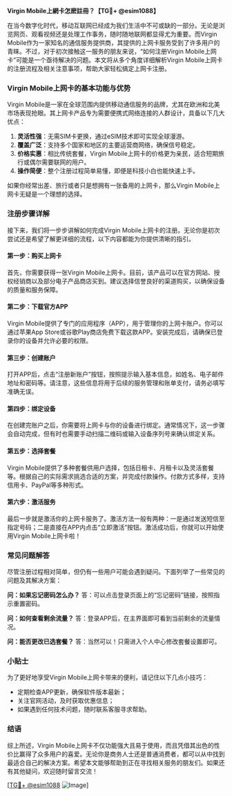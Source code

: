 **Virgin Mobile上網卡怎麽註冊？【TG💪+ @esim1088】**

在当今数字化时代，移动互联网已经成为我们生活中不可或缺的一部分。无论是浏览网页、观看视频还是处理工作事务，随时随地联网都显得尤为重要。而Virgin Mobile作为一家知名的通信服务提供商，其提供的上网卡服务受到了许多用户的青睐。不过，对于初次接触这一服务的朋友来说，“如何注册Virgin Mobile上网卡”可能是一个亟待解决的问题。本文将从多个角度详细解析Virgin Mobile上网卡的注册流程及相关注意事项，帮助大家轻松搞定上网卡注册。

### Virgin Mobile上网卡的基本功能与优势

Virgin Mobile是一家在全球范围内提供移动通信服务的品牌，尤其在欧洲和北美市场表现抢眼。其上网卡产品专为需要便携式网络连接的人群设计，具备以下几大优点：

1. **灵活性强**：无需SIM卡更换，通过eSIM技术即可实现全球漫游。
2. **覆盖广泛**：支持多个国家和地区的主要运营商网络，确保信号稳定。
3. **价格实惠**：相比传统套餐，Virgin Mobile上网卡的价格更为亲民，适合短期旅行或偶尔需要联网的用户。
4. **操作简便**：整个注册过程简单易懂，即便是科技小白也能快速上手。

如果你经常出差、旅行或者只是想拥有一张备用的上网卡，那么Virgin Mobile上网卡无疑是一个理想的选择。

### 注册步骤详解

接下来，我们将一步步讲解如何完成Virgin Mobile上网卡的注册。无论你是初次尝试还是希望了解更详细的流程，以下内容都能为你提供清晰的指引。

#### 第一步：购买上网卡

首先，你需要获得一张Virgin Mobile上网卡。目前，该产品可以在官方网站、授权经销商以及部分电子产品商店买到。建议选择信誉良好的渠道购买，以确保设备的质量和服务保障。

#### 第二步：下载官方APP

Virgin Mobile提供了专门的应用程序（APP），用于管理你的上网卡账户。你可以通过苹果App Store或谷歌Play商店免费下载这款APP。安装完成后，请确保已登录你的设备并允许必要的权限。

#### 第三步：创建账户

打开APP后，点击“注册新账户”按钮，按照提示输入基本信息，如姓名、电子邮件地址和密码等。请注意，这些信息将用于后续的服务管理和账单支付，请务必填写准确无误。

#### 第四步：绑定设备

在创建完账户之后，你需要将上网卡与你的设备进行绑定。通常情况下，这一步骤会自动完成，但有时也需要手动扫描二维码或输入设备序列号来确认绑定关系。

#### 第五步：选择套餐

Virgin Mobile提供了多种套餐供用户选择，包括日租卡、月租卡以及灵活套餐等。根据自己的实际需求挑选合适的方案，并完成付款操作。付款方式多样，支持信用卡、PayPal等多种形式。

#### 第六步：激活服务

最后一步就是激活你的上网卡服务了。激活方法一般有两种：一是通过发送短信至指定号码；二是直接在APP内点击“立即激活”按钮。激活成功后，你就可以开始使用Virgin Mobile上网卡啦！

### 常见问题解答

尽管注册过程相对简单，但仍有一些用户可能会遇到疑问。下面列举了一些常见的问题及其解决方案：

**问：如果忘记密码怎么办？**
答：可以点击登录页面上的“忘记密码”链接，按照指示重置密码。

**问：如何查看剩余流量？**
答：登录APP后，在主界面即可看到当前剩余的流量情况。

**问：能否更改已选套餐？**
答：当然可以！只需进入个人中心修改套餐设置即可。

### 小贴士

为了更好地享受Virgin Mobile上网卡带来的便利，请记住以下几点小技巧：
- 定期检查APP更新，确保软件版本最新；
- 关注官网活动，及时获取优惠信息；
- 如果遇到任何技术问题，随时联系客服寻求帮助。

### 结语

综上所述，Virgin Mobile上网卡不仅功能强大且易于使用，而且凭借其出色的性价比赢得了众多用户的喜爱。无论你是商务人士还是普通消费者，都可以从中找到最适合自己的解决方案。希望本文能够帮助到正在寻找相关服务的朋友们。如果还有其他疑问，欢迎随时留言交流！

[[TG💪+ @esim1088](https://t.me/s/esim1088) ![Image](https://i.postimg.cc/4NQfJmqS/Snipaste-2025-05-13-00-14-12.png)]